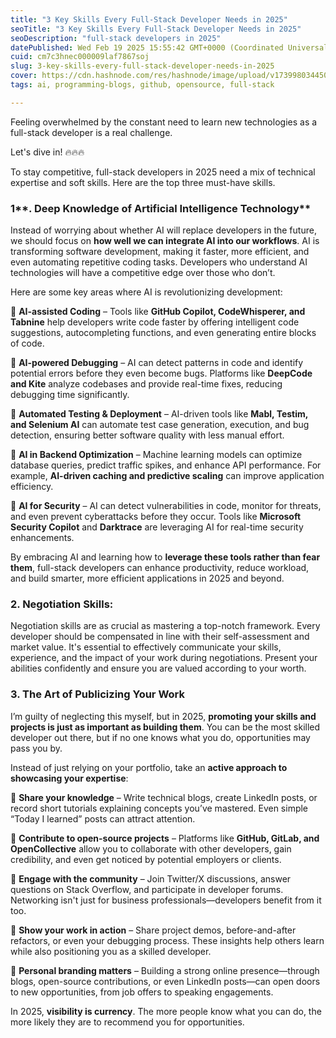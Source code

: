 ```yaml
---
title: "3 Key Skills Every Full-Stack Developer Needs in 2025"
seoTitle: "3 Key Skills Every Full-Stack Developer Needs in 2025"
seoDescription: "full-stack developers in 2025"
datePublished: Wed Feb 19 2025 15:55:42 GMT+0000 (Coordinated Universal Time)
cuid: cm7c3hnec000009laf7867soj
slug: 3-key-skills-every-full-stack-developer-needs-in-2025
cover: https://cdn.hashnode.com/res/hashnode/image/upload/v1739980344501/f86570f2-cd29-442f-9341-b1ece1bb2ecb.jpeg
tags: ai, programming-blogs, github, opensource, full-stack

---
```


Feeling overwhelmed by the constant need to learn new technologies as a full-stack developer is a real challenge.

Let's dive in! 🔥🔥🔥  
  
To stay competitive, full-stack developers in 2025 need a mix of technical expertise and soft skills. Here are the top three must-have skills.

### 1**. Deep Knowledge of Artificial Intelligence Technology**

Instead of worrying about whether AI will replace developers in the future, we should focus on **how well we can integrate AI into our workflows**. AI is transforming software development, making it faster, more efficient, and even automating repetitive coding tasks. Developers who understand AI technologies will have a competitive edge over those who don’t.

Here are some key areas where AI is revolutionizing development:

🔹 **AI-assisted Coding** – Tools like **GitHub Copilot, CodeWhisperer, and Tabnine** help developers write code faster by offering intelligent code suggestions, autocompleting functions, and even generating entire blocks of code.

🔹 **AI-powered Debugging** – AI can detect patterns in code and identify potential errors before they even become bugs. Platforms like **DeepCode and Kite** analyze codebases and provide real-time fixes, reducing debugging time significantly.

🔹 **Automated Testing & Deployment** – AI-driven tools like **Mabl, Testim, and Selenium AI** can automate test case generation, execution, and bug detection, ensuring better software quality with less manual effort.

🔹 **AI in Backend Optimization** – Machine learning models can optimize database queries, predict traffic spikes, and enhance API performance. For example, **AI-driven caching and predictive scaling** can improve application efficiency.

🔹 **AI for Security** – AI can detect vulnerabilities in code, monitor for threats, and even prevent cyberattacks before they occur. Tools like **Microsoft Security Copilot** and **Darktrace** are leveraging AI for real-time security enhancements.

By embracing AI and learning how to **leverage these tools rather than fear them**, full-stack developers can enhance productivity, reduce workload, and build smarter, more efficient applications in 2025 and beyond.

### 2\. Negotiation Skills:

Negotiation skills are as crucial as mastering a top-notch framework. Every developer should be compensated in line with their self-assessment and market value. It's essential to effectively communicate your skills, experience, and the impact of your work during negotiations. Present your abilities confidently and ensure you are valued according to your worth.

### **3\. The Art of Publicizing Your Work**

I’m guilty of neglecting this myself, but in 2025, **promoting your skills and projects is just as important as building them**. You can be the most skilled developer out there, but if no one knows what you do, opportunities may pass you by.

Instead of just relying on your portfolio, take an **active approach to showcasing your expertise**:

🔹 **Share your knowledge** – Write technical blogs, create LinkedIn posts, or record short tutorials explaining concepts you’ve mastered. Even simple “Today I learned” posts can attract attention.

🔹 **Contribute to open-source projects** – Platforms like **GitHub, GitLab, and OpenCollective** allow you to collaborate with other developers, gain credibility, and even get noticed by potential employers or clients.

🔹 **Engage with the community** – Join Twitter/X discussions, answer questions on Stack Overflow, and participate in developer forums. Networking isn't just for business professionals—developers benefit from it too.

🔹 **Show your work in action** – Share project demos, before-and-after refactors, or even your debugging process. These insights help others learn while also positioning you as a skilled developer.

🔹 **Personal branding matters** – Building a strong online presence—through blogs, open-source contributions, or even LinkedIn posts—can open doors to new opportunities, from job offers to speaking engagements.

In 2025, **visibility is currency**. The more people know what you can do, the more likely they are to recommend you for opportunities.